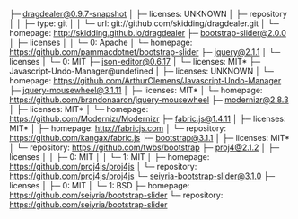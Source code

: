 ├─ dragdealer@0.9.7-snapshot
│  ├─ licenses: UNKNOWN
│  ├─ repository
│  │  ├─ type: git
│  │  └─ url: git://github.com/skidding/dragdealer.git
│  └─ homepage: http://skidding.github.io/dragdealer
├─ bootstrap-slider@2.0.0
│  ├─ licenses
│  │  └─ 0: Apache
│  └─ homepage: https://github.com/pammacdotnet/bootstrap-slider
├─ jquery@2.1.1
│  └─ licenses
│     └─ 0: MIT
├─ json-editor@0.6.17
│  └─ licenses: MIT*
├─ Javascript-Undo-Manager@undefined
│  ├─ licenses: UNKNOWN
│  └─ homepage: https://github.com/ArthurClemens/Javascript-Undo-Manager
├─ jquery-mousewheel@3.1.11
│  ├─ licenses: MIT*
│  └─ homepage: https://github.com/brandonaaron/jquery-mousewheel
├─ modernizr@2.8.3
│  ├─ licenses: MIT*
│  └─ homepage: https://github.com/Modernizr/Modernizr
├─ fabric.js@1.4.11
│  ├─ licenses: MIT*
│  ├─ homepage: http://fabricjs.com
│  └─ repository: https://github.com/kangax/fabric.js
├─ bootstrap@3.1.1
│  ├─ licenses: MIT*
│  └─ repository: https://github.com/twbs/bootstrap
├─ proj4@2.1.2
│  ├─ licenses
│  │  ├─ 0: MIT
│  │  └─ 1: MIT
│  ├─ homepage: https://github.com/proj4js/proj4js
│  └─ repository: https://github.com/proj4js/proj4js
└─ seiyria-bootstrap-slider@3.1.0
   ├─ licenses
   │  ├─ 0: MIT
   │  └─ 1: BSD
   ├─ homepage: https://github.com/seiyria/bootstrap-slider
   └─ repository: https://github.com/seiyria/bootstrap-slider

